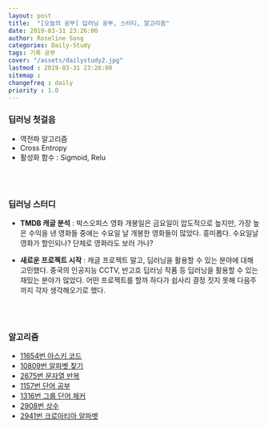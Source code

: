 ```yaml
---
layout: post
title:  "[오늘의 공부] 딥러닝 공부, 스터디, 알고리즘"
date: 2019-03-31 23:26:00
author: Roseline Song
categories: Daily-Study
tags: 기록 공부
cover: "/assets/dailystudy2.jpg"
lastmod : 2019-03-31 23:26:00
sitemap : 
changefreq : daily
priority : 1.0
---
```


### 딥러닝 첫걸음 

- 역전파 알고리즘
- Cross Entropy
- 활성화 함수 : Sigmoid, Relu

<br>
<br>

### 딥러닝 스터디

- **TMDB 캐글 분석** : 박스오피스 영화 개봉일은 금요일이 압도적으로 높지만, 가장 높은 수익을 낸 영화들 중에는 수요일 날 개봉한 영화들이 많았다. 흥미롭다. 수요일날 영화가 할인되나? 단체로 영화라도 보러 가나? 

- **새로운 프로젝트 시작** : 캐글 프로젝트 말고, 딥러닝을 활용할 수 있는 분야에 대해 고민했다. 중국의 인공지능 CCTV, 반고흐 딥러닝 작품 등 딥러닝을 활용할 수 있는 재밌는 분야가 많았다. 어떤 프로젝트를 할까 하다가 쉽사리 결정 짓지 못해 다음주까지 각자 생각해오기로 했다.

<br>
<br>


### 알고리즘

- [11654번 아스키 코드](https://roseline124.github.io/algorithm/2019/03/31/Altorithm-baekjoon-11654.html)
- [10809번 알파벳 찾기](https://roseline124.github.io/algorithm/2019/03/31/Altorithm-baekjoon-10809.html)
- [2675번 문자열 반복](https://roseline124.github.io/algorithm/2019/03/31/Altorithm-baekjoon-2675.html)
- [1157번 단어 공부](https://roseline124.github.io/algorithm/2019/03/31/Altorithm-baekjoon-1157.html)
- [1316번 그룹 단어 체커](https://roseline124.github.io/algorithm/2019/03/31/Altorithm-baekjoon-1316.html) 
- [2908번 상수](https://roseline124.github.io/algorithm/2019/03/31/Altorithm-baekjoon-2908.html)
- [2941번 크로아티아 알파벳](https://roseline124.github.io/algorithm/2019/03/31/Altorithm-baekjoon-2941.html)